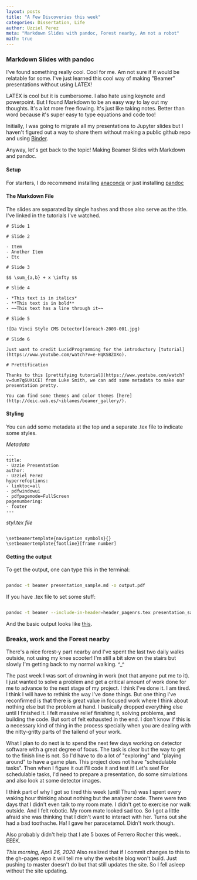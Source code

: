 ```yaml
---
layout: posts
title: "A Few Discoveries this week"
categories: Dissertation, Life
author: Uzziel Perez
meta: "Markdown Slides with pandoc, Forest nearby, Am not a robot"
math: true
---
```


### Markdown Slides with pandoc
I've found something really cool. Cool for me. Am not sure if it would be relatable for some. I've just learned this cool way of making "Beamer" presentations without using LATEX!

LATEX is cool but it is cumbersome. I also hate using keynote and powerpoint. But I found Markdown to be an easy way to lay out my thoughts. It's a lot more free flowing. It's just like taking notes. Better than word because it's super easy to type equations and code too!

Initially, I was going to migrate all my presentations to Jupyter slides but I haven't figured out a way to share them without making a public github repo and using [Binder](https://mybinder.org/v2/gh/binder-examples/jupyter-rise/master?filepath=index.ipynb).

Anyway, let's get back to the topic! Making Beamer Slides with Markdown and pandoc.

#### Setup
For starters, I do recommend installing [anaconda](https://sandbox.anaconda.com/) or just installing [pandoc](https://pandoc.org/installing.html)

#### The Markdown File
The slides are separated by single hashes and those also serve as the title. I've linked in the tutorials I've watched.

```
# Slide 1

# Slide 2

- Item
- Another Item
- Etc

# Slide 3

$$ \sum_{a,b} + x \infty $$

# Slide 4

- *This text is in italics*
- **This text is in bold**
- ~~This text has a line through it~~

# Slide 5

![Da Vinci Style CMS Detector](oreach-2009-001.jpg)

# Slide 6

Just want to credit LucidProgramming for the introductory [tutorial](https://www.youtube.com/watch?v=e-HqKSBZOXo).

# Prettification

Thanks to this [prettifying tutorial](https://www.youtube.com/watch?v=dum7q6UXiCE) from Luke Smith, we can add some metadata to make our presentation pretty.

You can find some themes and color themes [here](http://deic.uab.es/~iblanes/beamer_gallery/).

```

#### Styling

You can add some metadata at the top and a separate .tex file to indicate some styles.

*Metadata*
```
---
title:
- Uzzie Presentation
author:
- Uzziel Perez
hyperrefoptions:
- linktoc=all
- pdfwindowui
- pdfpagemode=FullScreen
pagenumbering:
- footer
---
```

*styl.tex file*
```

\setbeamertemplate{navigation symbols}{}
\setbeamertemplate{footline}[frame number]

```

#### Getting the output
To get the output, one can type this in the terminal:

```bash

pandoc -t beamer presentation_sample.md -o output.pdf

```
If you have .tex file to set some stuff:

```bash

pandoc -t beamer --include-in-header=header_pagenrs.tex presentation_sample.md -o output.pdf

```

And the basic output looks like [this](https://drive.google.com/file/d/1c7dTfYyWI109Z0bI0Z8zrbyHUSCgvcet/view?usp=sharing).

### Breaks, work and the Forest nearby

There's a nice forest-y part nearby and I've spent the last two daily walks outside, not using my knee scooter! I'm still a bit slow on the stairs but slowly I'm getting back to my normal walking. ^_^

The past week I was sort of drowning in work (not that anyone put me to it). I just wanted to solve a problem and get a critical amount of work done for me to advance to the next stage of my project. I think I've done it. I am tired. I think I will have to rethink the way I've done things. But one thing I've reconfirmed is that there is great value in focused work where I think about nothing else but the problem at hand. I basically dropped everything else until I finished it. I felt massive relief finishing it, solving problems, and building the code. But sort of felt exhausted in the end. I don't know if this is a necessary kind of thing in the process specially when you are dealing with the nitty-gritty parts of the tailend of your work.

What I plan to do next is to spend the next few days working on detector software with a great degree of focus. The task is clear but the way to get to the finish line is not. So I'd have to do a lot of "exploring" and "playing around" to have a game plan. This project does not have "schedulable tasks". Then when I figure it out I'll code it and test it! Let's see! For schedulable tasks, I'd need to prepare a presentation, do some simulations and also look at some detector images.

I think part of why I got so tired this week (until Thurs) was I spent every waking hour thinking about nothing but the analyzer code. There were two days that I didn't even talk to my room mate. I didn't get to exercise nor walk outside. And I felt robotic. My room mate looked sad too. So I got a little afraid she was thinking that I didn't want to interact with her. Turns out she had a bad toothache. Ha! I gave her paracetamol. Didn't work though.

Also probably didn't help that I ate 5 boxes of Ferrero Rocher this week.. EEEK.

*This morning, April 26, 2020*
Also realized that if I commit changes to this to the gh-pages repo it will tell me why the website blog won't build. Just pushing to master doesn't do but that still updates the site. So I fell asleep without the site updating.
